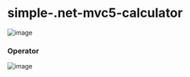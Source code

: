 # simple-.net-mvc5-calculator

![image](https://user-images.githubusercontent.com/40884275/66016580-79b97200-e494-11e9-88ff-966327c4532c.png)

### Operator
![image](https://user-images.githubusercontent.com/40884275/66016584-7de58f80-e494-11e9-92d5-0d7fba144567.png)
